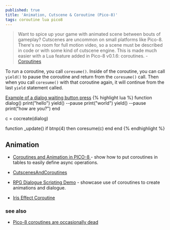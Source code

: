 ```yaml
---
published: true
title: 'Animation, Cutscene & Coroutine (Pico-8)'
tags: coroutine lua pico8
---
```

> Want to spice up your game with animated scene between bouts of gameplay? Cutscenes are uncommon on small platforms like Pico-8. There's no room for full motion video, so a scene must be described in code or with some kind of cutscene engine. This is made much easier with a Lua feature added in Pico-8 v0.1.6: coroutines. -  [Coroutines](https://www.lexaloffle.com/bbs/?tid=3458)

To run a coroutine, you call `coresume()`. Inside of the coroutine, you can call `yield()` to pause the coroutine and return from the `coresume()` call. Then when you call `coresume()` with that coroutine again, it will continue from the last `yield` statement called.

[Example of a dialog waiting button press](https://nerdyteachers.com/PICO-8/Guide/?COROUTINES)
{% highlight lua %}
function dialog()
	print("hello")
	yield()               --pause
	print("world")
	yield()               --pause
	print("how are you?")
end

c = cocreate(dialog)

function _update()
	if btnp(4) then 
		coresume(c) 
	end
end
{% endhighlight %}

## Animation
- [Coroutines and Animation in PICO-8 ](https://www.youtube.com/watch?v=tfGmjB72t0o) - show how to put coroutines in tables to easily define async operations.
- [CutscenesAndCoroutines](https://pico-8.fandom.com/wiki/CutscenesAndCoroutines)

- [RPG Dialogue Scripting Demo](https://www.lexaloffle.com/bbs/?tid=3833) - showcase use of coroutines to create animations and dialogue.
- [Iris Effect Coroutine](https://www.reddit.com/r/pico8/comments/ne1pfb/iris_effect_coroutine/)

### see also
- [Pico-8 coroutines are occasionally dead](https://stackoverflow.com/questions/54193676/pico-8-coroutines-are-occasionally-dead)
